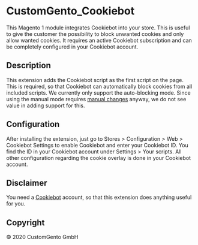 # CustomGento_Cookiebot
This Magento 1 module integrates Cookiebot into your store. This is useful to give the customer the possibility to block unwanted cookies and only allow wanted cookies. It requires an active Cookiebot subscription and can be completely configured in your Cookiebot account.

## Description
This extension adds the Cookiebot script as the first script on the page. This is required, so that Cookiebot can automatically block cookies from all included scripts. We currently only support the auto-blocking mode. Since using the manual mode requires [manual changes](https://www.cookiebot.com/en/manual-implementation/) anyway, we do not see value in adding support for this.

## Configuration
After installing the extension, just go to Stores > Configuration > Web > Cookiebot Settings to enable Cookiebot and enter your Cookiebot ID. You find the ID in your Cookiebot account under Settings > Your scripts. All other configuration regarding the cookie overlay is done in your Cookiebot account.

## Disclaimer
You need a [Cookiebot](https://www.cookiebot.com/) account, so that this extension does anything useful for you.

## Copyright
&copy; 2020 CustomGento GmbH
